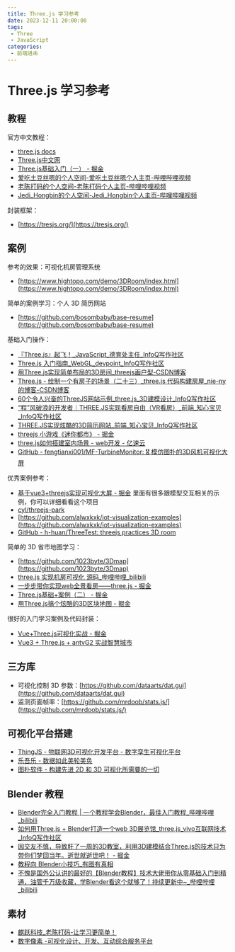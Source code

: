 ```yaml
---
title: Three.js 学习参考
date: 2023-12-11 20:00:00
tags:
 - Three
 - JavaScript
categories:
 - 前端进击
---
```

# Three.js 学习参考
## 教程
<CustomImage src='/growth-record/base/javascript/three-01.png' />

<CustomImage src='/growth-record/base/javascript/three-02.webp' />

官方中文教程：
- [three.js docs](https://threejs.org/docs/index.html#manual/zh/introduction/Creating-a-scene)
- [Three.js中文网](http://www.webgl3d.cn/)
- [Three.js基础入门（一） - 掘金](https://juejin.cn/post/7020396322062598181)
- [爱吃土豆丝嗯的个人空间-爱吃土豆丝嗯个人主页-哔哩哔哩视频](https://space.bilibili.com/236087412)
- [老陈打码的个人空间-老陈打码个人主页-哔哩哔哩视频](https://space.bilibili.com/40018594)
- [Jedi_Hongbin的个人空间-Jedi_Hongbin个人主页-哔哩哔哩视频](https://space.bilibili.com/374230437)

封装框架：
- [https://tresjs.org/](https://tresjs.org/)

## 案例

参考的效果：可视化机房管理系统
- [https://www.hightopo.com/demo/3DRoom/index.html](https://www.hightopo.com/demo/3DRoom/index.html)

简单的案例学习：个人 3D 简历网站
- [https://github.com/bosombaby/base-resume](https://github.com/bosombaby/base-resume)

基础入门操作：
- [『Three.js』起飞！_JavaScript_德育处主任_InfoQ写作社区](https://xie.infoq.cn/article/496564e0db4268c1e9f129110)
- [Three.js 入门指南_WebGL_devpoint_InfoQ写作社区](https://xie.infoq.cn/article/6db75bd9e2ce573c9f87e9145)
- [用Three.js实现简单布局的3D房间_threejs画户型-CSDN博客](https://blog.csdn.net/mxdmojingqing/article/details/78044520)
- [Three.js - 绘制一个有房子的场景（二十三）_three.js 代码构建房屋_nie-ny的博客-CSDN博客](https://blog.csdn.net/yy729851376/article/details/124449614)
- [60个令人兴奋的ThreeJS网站示例_three.js_3D建模设计_InfoQ写作社区](https://xie.infoq.cn/article/471456fbe82ac589e21ae52ce)
- [“程”风破浪的开发者｜THREE.JS实现看房自由（VR看房）_前端_知心宝贝_InfoQ写作社区](https://xie.infoq.cn/article/b979ef0d8c2b028b8d19ef5d6)
- [THREE.JS实现炫酷的3D简历网站_前端_知心宝贝_InfoQ写作社区](https://xie.infoq.cn/article/4df129122a750981b6a5c172e?utm_campaign=geektime_search&utm_content=geektime_search&utm_medium=geektime_search&utm_source=geektime_search&utm_term=geektime_search)
- [threejs 小游戏《迷你都市》 - 掘金](https://juejin.cn/post/7283776161527447589)
- [three.js如何搭建室内场景 - web开发 - 亿速云](https://www.yisu.com/zixun/169768.html)
- [GitHub - fengtianxi001/MF-TurbineMonitor: 🎖 模仿图扑的3D风机可视化大屏](https://github.com/fengtianxi001/MF-TurbineMonitor)

优秀案例参考：
- [基于vue3+threejs实现可视化大屏 - 掘金](https://juejin.cn/post/7235906062301085757)
里面有很多跟模型交互相关的示例，你可以详细看看这个项目
- [cyl/threejs-park](https://gitee.com/303711888/threejs-park/tree/master)
- [https://github.com/alwxkxk/iot-visualization-examples](https://github.com/alwxkxk/iot-visualization-examples)
- [GitHub - h-huan/ThreeTest: threejs practices 3D room](https://github.com/h-huan/ThreeTest)

简单的 3D 省市地图学习：
- [https://github.com/1023byte/3Dmap](https://github.com/1023byte/3Dmap)
- [three.js 实现机房可视化 源码_哔哩哔哩_bilibili](https://www.bilibili.com/video/BV1vm4y1872Z/?spm_id_from=333.788.recommend_more_video.1&vd_source=59ef88925a159f981edad5ce1c4ec076)
- [一步步带你实现web全景看房——three.js - 掘金](https://juejin.cn/post/6844903918409875469)
- [Three.js基础+案例（二） - 掘金](https://juejin.cn/post/7020422904248533029)
- [用Three.js搞个炫酷的3D区块地图 - 掘金](https://juejin.cn/post/7250375753598844983)

很好的入门学习案例及代码封装：
- [Vue+Three.js可视化实战 - 掘金](https://juejin.cn/post/7137192060045492231?searchId=202310222330488A52D603110948D68447)
- [Vue3 + Three.js + antvG2 实战智慧城市](https://mp.weixin.qq.com/s/a0Ei_fv1fHjKrA1eWfapvA)

## 三方库

- 可视化控制 3D 参数：[https://github.com/dataarts/dat.gui](https://github.com/dataarts/dat.gui)
- 监测页面帧率：[https://github.com/mrdoob/stats.js/](https://github.com/mrdoob/stats.js/)

## 可视化平台搭建
- [ThingJS - 物联网3D可视化开发平台 - 数字孪生可视化平台](https://www.thingjs.com/guide/)
- [乐吾乐 - 数据如此美轮美奂](https://le5le.com/)
- [图扑软件 - 构建先进 2D 和 3D 可视化所需要的一切](https://www.hightopo.com/index.html)

## Blender 教程
- [Blender完全入门教程 | 一个教程学会Blender，最佳入门教程_哔哩哔哩_bilibili](https://www.bilibili.com/video/BV1qq4y1772P/?vd_source=59ef88925a159f981edad5ce1c4ec076)
- [如何用Three.js + Blender打造一个web 3D展览馆_three.js_vivo互联网技术_InfoQ写作社区](https://xie.infoq.cn/article/a137e32104a6d5db4cb961494)
- [因交友不慎，导致肝了一周的3D教室，利用3D建模结合Three.js的技术只为带你们梦回当年。逝世就逝世吧！ - 掘金](https://juejin.cn/post/7105929809770840078)
- [教程向 Blender小技巧_有图有真相](https://www.66152.com/answer/202202/499652.html)
- [不愧是国外公认讲的最好的【Blender教程】技术大佬带你从零基础入门到精通，油管千万级收藏，学Blender看这个就够了！持续更新中~_哔哩哔哩_bilibili](https://www.bilibili.com/video/BV13o4y1W7X4/?spm_id_from=333.337.search-card.all.click&vd_source=59ef88925a159f981edad5ce1c4ec076)

## 素材
- [麒跃科技_老陈打码-让学习更简单！](https://www.cpengx.cn/)
- [数字像素 -可视化设计、开发、互动综合服务平台](https://www.shuzixs.com/#/home)
